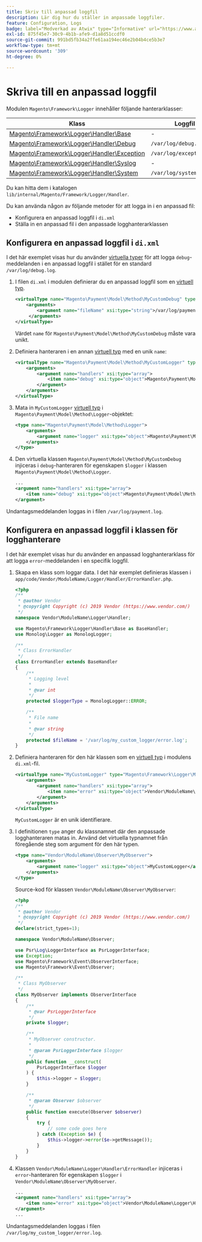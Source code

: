 ```yaml
---
title: Skriv till anpassad loggfil
description: Lär dig hur du ställer in anpassade loggfiler.
feature: Configuration, Logs
badge: label="Medverkad av Atwix" type="Informative" url="https://www.atwix.com/" tooltip="Atwix"
exl-id: 875f45e7-30c9-4b1b-afe9-d1a8d51ccdf0
source-git-commit: 991bd5fb34a2ffe61aa194ec46e2b04b4ce5b3e7
workflow-type: tm+mt
source-wordcount: '309'
ht-degree: 0%

---
```


# Skriva till en anpassad loggfil

Modulen `Magento\Framework\Logger` innehåller följande hanterarklasser:

| Klass | Loggfil |
| ----- | -------- |
| [Magento\Framework\Logger\Handler\Base][base] | - |
| [Magento\Framework\Logger\Handler\Debug][debug] | `/var/log/debug.log` |
| [Magento\Framework\Logger\Handler\Exception][exception] | `/var/log/exception.log` |
| [Magento\Framework\Logger\Handler\Syslog][syslog] | - |
| [Magento\Framework\Logger\Handler\System][system] | `/var/log/system.log` |

Du kan hitta dem i katalogen `lib/internal/Magento/Framework/Logger/Handler`.

Du kan använda någon av följande metoder för att logga in i en anpassad fil:

- Konfigurera en anpassad loggfil i `di.xml`
- Ställa in en anpassad fil i den anpassade logghanterarklassen

## Konfigurera en anpassad loggfil i `di.xml`

I det här exemplet visas hur du använder [virtuella typer](https://developer.adobe.com/commerce/php/development/build/dependency-injection-file/#virtual-types) för att logga `debug`-meddelanden i en anpassad loggfil i stället för en standard `/var/log/debug.log`.

1. I filen `di.xml` i modulen definierar du en anpassad loggfil som en [virtuell typ](https://developer.adobe.com/commerce/php/development/build/dependency-injection-file/#virtual-types).

   ```xml
   <virtualType name="Magento\Payment\Model\Method\MyCustomDebug" type="Magento\Framework\Logger\Handler\Base">
       <arguments>
           <argument name="fileName" xsi:type="string">/var/log/payment.log</argument>
        </arguments>
   </virtualType>
   ```

   Värdet `name` för `Magento\Payment\Model\Method\MyCustomDebug` måste vara unikt.

1. Definiera hanteraren i en annan [virtuell typ](https://developer.adobe.com/commerce/php/development/build/dependency-injection-file/#virtual-types) med en unik `name`:

   ```xml
   <virtualType name="Magento\Payment\Model\Method\MyCustomLogger" type="Magento\Framework\Logger\Monolog">
       <arguments>
           <argument name="handlers" xsi:type="array">
               <item name="debug" xsi:type="object">Magento\Payment\Model\Method\MyCustomDebug</item>
           </argument>
       </arguments>
   </virtualType>
   ```

1. Mata in `MyCustomLogger` [virtuell typ](https://developer.adobe.com/commerce/php/development/build/dependency-injection-file/#virtual-types) i `Magento\Payment\Model\Method\Logger`-objektet:

   ```xml
   <type name="Magento\Payment\Model\Method\Logger">
       <arguments>
           <argument name="logger" xsi:type="object">Magento\Payment\Model\Method\MyCustomLogger</argument>
       </arguments>
   </type>
   ```

1. Den virtuella klassen `Magento\Payment\Model\Method\MyCustomDebug` injiceras i `debug`-hanteraren för egenskapen `$logger` i klassen `Magento\Payment\Model\Method\Logger`.

   ```xml
   ...
   <argument name="handlers" xsi:type="array">
       <item name="debug" xsi:type="object">Magento\Payment\Model\Method\MyCustomDebug</item>
   </argument>
   ```

Undantagsmeddelanden loggas in i filen `/var/log/payment.log`.

## Konfigurera en anpassad loggfil i klassen för logghanterare

I det här exemplet visas hur du använder en anpassad logghanterarklass för att logga `error`-meddelanden i en specifik loggfil.

1. Skapa en klass som loggar data. I det här exemplet definieras klassen i `app/code/Vendor/ModuleName/Logger/Handler/ErrorHandler.php`.

   ```php
   <?php
   /**
    * @author Vendor
    * @copyright Copyright (c) 2019 Vendor (https://www.vendor.com/)
    */
   namespace Vendor\ModuleName\Logger\Handler;
   
   use Magento\Framework\Logger\Handler\Base as BaseHandler;
   use Monolog\Logger as MonologLogger;
   
   /**
    * Class ErrorHandler
    */
   class ErrorHandler extends BaseHandler
   {
       /**
        * Logging level
        *
        * @var int
        */
       protected $loggerType = MonologLogger::ERROR;
   
       /**
        * File name
        *
        * @var string
        */
       protected $fileName = '/var/log/my_custom_logger/error.log';
   }
   ```

1. Definiera hanteraren för den här klassen som en [virtuell typ](https://developer.adobe.com/commerce/php/development/build/dependency-injection-file/#virtual-types) i modulens `di.xml`-fil.

   ```xml
   <virtualType name="MyCustomLogger" type="Magento\Framework\Logger\Monolog">
       <arguments>
           <argument name="handlers" xsi:type="array">
               <item name="error" xsi:type="object">Vendor\ModuleName\Logger\Handler\ErrorHandler</item>
           </argument>
       </arguments>
   </virtualType>
   ```

   `MyCustomLogger` är en unik identifierare.

1. I definitionen `type` anger du klassnamnet där den anpassade logghanteraren matas in. Använd det virtuella typnamnet från föregående steg som argument för den här typen.

   ```xml
   <type name="Vendor\ModuleName\Observer\MyObserver">
       <arguments>
           <argument name="logger" xsi:type="object">MyCustomLogger</argument>
       </arguments>
   </type>
   ```

   Source-kod för klassen `Vendor\ModuleName\Observer\MyObserver`:

   ```php
   <?php
   /**
    * @author Vendor
    * @copyright Copyright (c) 2019 Vendor (https://www.vendor.com/)
    */
   declare(strict_types=1);
   
   namespace Vendor\ModuleName\Observer;
   
   use Psr\Log\LoggerInterface as PsrLoggerInterface;
   use Exception;
   use Magento\Framework\Event\ObserverInterface;
   use Magento\Framework\Event\Observer;
   
   /**
    * Class MyObserver
    */
   class MyObserver implements ObserverInterface
   {
       /**
        * @var PsrLoggerInterface
        */
       private $logger;
   
       /**
        * MyObserver constructor.
        *
        * @param PsrLoggerInterface $logger
        */
       public function __construct(
           PsrLoggerInterface $logger
       ) {
           $this->logger = $logger;
       }
   
       /**
        * @param Observer $observer
        */
       public function execute(Observer $observer)
       {
           try {
               // some code goes here
           } catch (Exception $e) {
               $this->logger->error($e->getMessage());
           }
       }
   }
   ```

1. Klassen `Vendor\ModuleName\Logger\Handler\ErrorHandler` injiceras i `error`-hanteraren för egenskapen `$logger` i `Vendor\ModuleName\Observer\MyObserver`.

   ```xml
   ...
   <argument name="handlers" xsi:type="array">
       <item name="error" xsi:type="object">Vendor\ModuleName\Logger\Handler\ErrorHandler</item>
   </argument>
   ...
   ```

Undantagsmeddelanden loggas i filen `/var/log/my_custom_logger/error.log`.

<!-- link definitions -->

[base]: https://github.com/magento/magento2/blob/2.4/lib/internal/Magento/Framework/Logger/Handler/Base.php
[debug]: https://github.com/magento/magento2/blob/2.4/lib/internal/Magento/Framework/Logger/Handler/Debug.php
[exception]: https://github.com/magento/magento2/blob/2.4/lib/internal/Magento/Framework/Logger/Handler/Exception.php
[syslog]: https://github.com/magento/magento2/blob/2.4/lib/internal/Magento/Framework/Logger/Handler/Syslog.php
[system]: https://github.com/magento/magento2/blob/2.4/lib/internal/Magento/Framework/Logger/Handler/System.php
